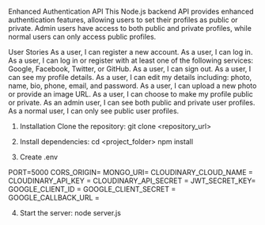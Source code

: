 Enhanced Authentication API
This Node.js backend API provides enhanced authentication features, allowing users to set their profiles as public or private. Admin users have access to both public and private profiles, while normal users can only access public profiles.

User Stories
As a user, I can register a new account.
As a user, I can log in.
As a user, I can log in or register with at least one of the following services: Google, Facebook, Twitter, or GitHub.
As a user, I can sign out.
As a user, I can see my profile details.
As a user, I can edit my details including: photo, name, bio, phone, email, and password.
As a user, I can upload a new photo or provide an image URL.
As a user, I can choose to make my profile public or private.
As an admin user, I can see both public and private user profiles.
As a normal user, I can only see public user profiles.

1. Installation
Clone the repository:
git clone <repository_url>

2. Install dependencies:
   cd <project_folder>
   npm install

3. Create .env

PORT=5000
CORS_ORIGIN=
MONGO_URI=
CLOUDINARY_CLOUD_NAME = 
CLOUDINARY_API_KEY = 
CLOUDINARY_API_SECRET = 
JWT_SECRET_KEY=
GOOGLE_CLIENT_ID = 
GOOGLE_CLIENT_SECRET = 
GOOGLE_CALLBACK_URL = 

4. Start the server:
   node server.js
   


